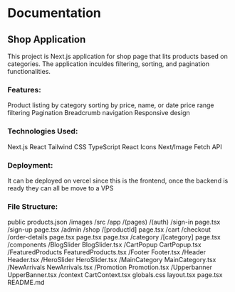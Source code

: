 # Documentation #

## Shop Application ##

This project is Next.js application for shop page that lits products based on categories. The application inculdes filtering, sorting, and pagination functionalities.

### Features: ###
Product listing by category
sorting by price, name, or date
price range filtering
Pagination
Breadcrumb navigation
Responsive design

### Technologies Used: ###
Next.js
React
Tailwind CSS
TypeScript
React Icons
Next/Image
Fetch API

### Deployment: ###
It can be deployed on vercel since this is the frontend, once the backend is ready they can all be move to a VPS

### File Structure: ###
public
    products.json
    /images
/src
    /app
        /(pages)
        /(auth)
            /sign-in
                page.tsx
            /sign-up
                page.tsx
        /admin
        /shop
            /[productId]
                page.tsx
            /cart
                /checkout
                    /order-details
                        page.tsx
                    page.tsx
                page.tsx
            /category
                /[category]
                    page.tsx
        /components
            /BlogSlider
                BlogSlider.tsx
            /CartPopup
                CartPopup.tsx
            /FeaturedProducts
                FeaturedProducts.tsx
            /Footer
                Footer.tsx
            /Header
                Header.tsx
            /HeroSlider
                HeroSlider.tsx
            /MainCategory
                MainCategory.tsx
            /NewArrivals
                NewArrivals.tsx
            /Promotion
                Promotion.tsx
            /Upperbanner
                UpperBanner.tsx
        /context
            CartContext.tsx
        globals.css
        layout.tsx
        page.tsx
README.md